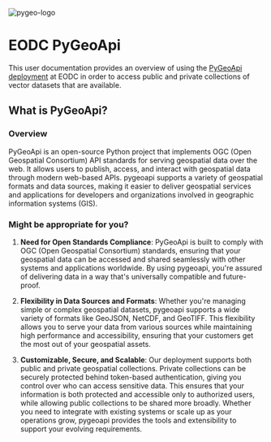 ![pygeo-logo](../_static/pygeoapi/pygeoapi_logo.png)

# EODC PyGeoApi

This user documentation provides an overview of using the [PyGeoApi deployment](https://features.services.eodc.eu/) at EODC in order to access public and private collections of vector datasets that are available.

## What is PyGeoApi?

### Overview

PyGeoApi is an open-source Python project that implements OGC (Open Geospatial Consortium) API standards for serving geospatial data over the web. It allows users to publish, access, and interact with geospatial data through modern web-based APIs. pygeoapi supports a variety of geospatial formats and data sources, making it easier to deliver geospatial services and applications for developers and organizations involved in geographic information systems (GIS).

### Might be appropriate for you?

1. **Need for Open Standards Compliance**: PyGeoApi is built to comply with OGC (Open Geospatial Consortium) standards, ensuring that your geospatial data can be accessed and shared seamlessly with other systems and applications worldwide. By using pygeoapi, you're assured of delivering data in a way that's universally compatible and future-proof.

2. **Flexibility in Data Sources and Formats**: Whether you're managing simple or complex geospatial datasets, pygeoapi supports a wide variety of formats like GeoJSON, NetCDF, and GeoTIFF. This flexibility allows you to serve your data from various sources while maintaining high performance and accessibility, ensuring that your customers get the most out of your geospatial assets.

3. **Customizable, Secure, and Scalable**: Our deployment supports both public and private geospatial collections. Private collections can be securely protected behind token-based authentication, giving you control over who can access sensitive data. This ensures that your information is both protected and accessible only to authorized users, while allowing public collections to be shared more broadly. Whether you need to integrate with existing systems or scale up as your operations grow, pygeoapi provides the tools and extensibility to support your evolving requirements.

